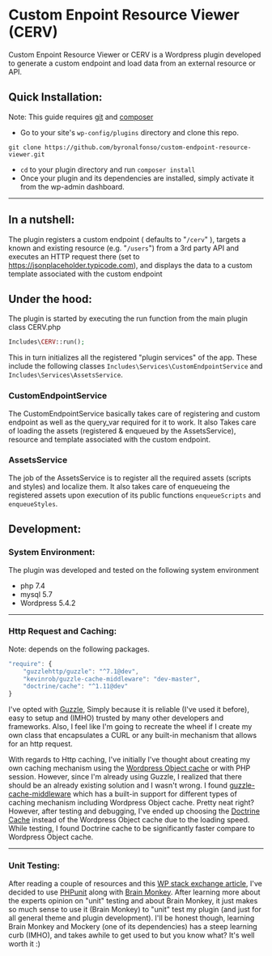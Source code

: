 # Custom Enpoint Resource Viewer (CERV)

Custom Enpoint Resource Viewer or CERV is a Wordpress plugin developed to generate a custom endpoint and load data from an external resource or API.

## Quick Installation:

Note: This guide requires [git](https://git-scm.com/) and [composer](https://getcomposer.org/)

* Go to your site's `wp-config/plugins` directory and clone this repo.

```
git clone https://github.com/byronalfonso/custom-endpoint-resource-viewer.git
```

* `cd` to your plugin directory and run `composer install`
* Once your plugin and its dependencies are installed, simply activate it from the wp-admin dashboard.

---

## In a nutshell:

The plugin registers a custom endpoint ( defaults to "`/cerv`" ), targets a known and existing resource (e.g. "`/users`") from a 3rd party API and executes an HTTP request there (set to https://jsonplaceholder.typicode.com), and displays the data to a custom template associated with the custom endpoint

## Under the hood:

The plugin is started by executing the run function from the main plugin class CERV.php 

```php
Includes\CERV::run();
```

This in turn initializes all the registered "plugin services" of the app. These include the following classes `Includes\Services\CustomEndpointService` and `Includes\Services\AssetsService`. 

### CustomEndpointService

The CustomEndpointService basically takes care of registering and custom endpoint as well as the query_var required for it to work. It also Takes care of loading the assets (registered & enqueued by the AssetsService), resource and template associated with the custom endpoint.

### AssetsService

The job of the AssetsService is to register all the required assets (scripts and styles) and localize them. It also takes care of enqueueing the registered assets upon execution of its public functions `enqueueScripts` and `enqueueStyles`.


## Development:

### System Environment:
The plugin was developed and tested on the following system environment

- php 7.4
- mysql 5.7
- Wordpress 5.4.2

---

### Http Request and Caching:

Note: depends on the following packages.

```js
"require": {
    "guzzlehttp/guzzle": "^7.1@dev",
    "kevinrob/guzzle-cache-middleware": "dev-master",
    "doctrine/cache": "^1.11@dev"
}
```

I've opted with [Guzzle](http://docs.guzzlephp.org/en/stable/), Simply because it is reliable (I've used it before), easy to setup and (IMHO) trusted by many other developers and frameworks. Also, I feel like I'm going to recreate the wheel if I create my own class that encapsulates a CURL or any built-in mechanism that allows for an http request.


With regards to Http caching, I've initially I've thought about creating my own caching mechanism using the [Wordpress Object cache](https://codex.wordpress.org/Class_Reference/WP_Object_Cache) or with PHP session. However, since I'm already using Guzzle, I realized that there should be an already existing solution and I wasn't wrong. I found [guzzle-cache-middleware](kevinrob/guzzle-cache-middleware) which has a built-in support for different types of caching mechanism including Wordpress Object cache. Pretty neat right? However, after testing and debugging, I've ended up choosing the [Doctrine Cache](https://github.com/doctrine/cache) instead of the Wordpress Object cache due to the loading speed. While testing, I found Doctrine cache to be significantly faster compare to Wordpress Object cache.

---

### Unit Testing:

After reading a couple of resources and this [WP stack exchange article](https://wordpress.stackexchange.com/questions/164121/testing-hooks-callback/164138#164138), I've decided to use [PHPunit](https://github.com/sebastianbergmann/phpunit) along with [Brain Monkey](https://github.com/Brain-WP/BrainMonkey). After learning more about the experts opinion on "unit" testing and about Brain Monkey, it just makes so much sense to use it (Brain Monkey) to "unit" test my plugin (and just for all general theme and plugin development). I'll be honest though, learning Brain Monkey and Mockery (one of its dependencies) has a steep learning curb (IMHO), and takes awhile to get used to but you know what? It's well worth it :)

